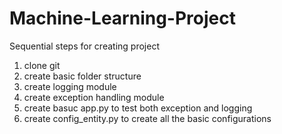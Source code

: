 # Machine-Learning-Project

Sequential steps for creating project 

1. clone git
2. create basic folder structure
3. create logging module
4. create exception handling module
5. create basuc app.py to test both exception and logging
6. create config_entity.py to create all the basic configurations
